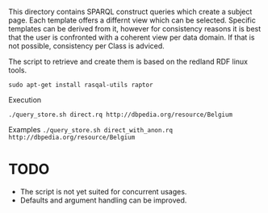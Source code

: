 This directory contains SPARQL construct queries which create a subject page.
Each template offers a differnt view which can be selected.
Specific templates can be derived from it, however for consistency reasons it is best that the user is confronted with a coherent view per data domain. 
If that is not possible, consistency per Class is adviced.


The script to retrieve and create them is based on the redland RDF linux tools.

``sudo apt-get install rasqal-utils raptor``


Execution

``./query_store.sh direct.rq http://dbpedia.org/resource/Belgium ``

Examples
`` ./query_store.sh direct_with_anon.rq http://dbpedia.org/resource/Belgium ``


# TODO
* The script is not yet suited for concurrent usages. 
* Defaults and argument handling can be improved.


